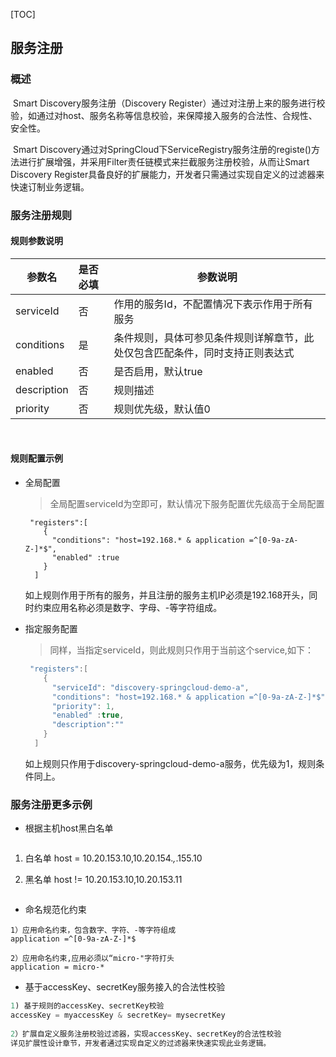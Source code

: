 ﻿[TOC]

## 服务注册

### 概述

​        Smart Discovery服务注册（Discovery Register）通过对注册上来的服务进行校验，如通过对host、服务名称等信息校验，来保障接入服务的合法性、合规性、安全性。

​       Smart Discovery通过对SpringCloud下ServiceRegistry服务注册的registe()方法进行扩展增强，并采用Filter责任链模式来拦截服务注册校验，从而让Smart Discovery Register具备良好的扩展能力，开发者只需通过实现自定义的过滤器来快速订制业务逻辑。

### 服务注册规则

#### 规则参数说明

| 参数名      | 是否必填 | 参数说明                                                     |
| ----------- | :------- | ------------------------------------------------------------ |
| serviceId   | 否       | 作用的服务Id，不配置情况下表示作用于所有服务                 |
| conditions  | 是       | 条件规则，具体可参见条件规则详解章节，此处仅包含匹配条件，同时支持正则表达式 |
| enabled     | 否       | 是否启用，默认true                                           |
| description | 否       | 规则描述                                                     |
| priority    | 否       | 规则优先级，默认值0                                          |

​                

#### 规则配置示例

- 全局配置

  > 全局配置serviceId为空即可，默认情况下服务配置优先级高于全局配置

  ```
   "registers":[
      {
        "conditions": "host=192.168.* & application =^[0-9a-zA-Z-]*$",
        "enabled" :true
      }
    ]
  ```

  如上规则作用于所有的服务，并且注册的服务主机IP必须是192.168开头，同时约束应用名称必须是数字、字母、-等字符组成。

- 指定服务配置

  > 同样，当指定serviceId，则此规则只作用于当前这个service,如下：

  ```java
   "registers":[
      {
        "serviceId": "discovery-springcloud-demo-a",
        "conditions": "host=192.168.* & application =^[0-9a-zA-Z-]*$",
        "priority": 1,
        "enabled" :true,
        "description":""
      }
    ]
  ```

  如上规则只作用于discovery-springcloud-demo-a服务，优先级为1，规则条件同上。

  

### 服务注册更多示例

- 根据主机host黑白名单

   ```
1) 白名单
host = 10.20.153.10,10.20.154.*,*.155.10

2) 黑名单
host != 10.20.153.10,10.20.153.11 
   ```

- 命名规范化约束

 ```
1）应用命名约束，包含数字、字符、-等字符组成
application =^[0-9a-zA-Z-]*$

2）应用命名约束,应用必须以“micro-"字符打头
application = micro-*
 ```

- 基于accessKey、secretKey服务接入的合法性校验

```java
1) 基于规则的accessKey、secretKey校验
accessKey = myaccessKey & secretKey= mysecretKey
   
2）扩展自定义服务注册校验过滤器，实现accessKey、secretKey的合法性校验
详见扩展性设计章节，开发者通过实现自定义的过滤器来快速实现此业务逻辑。
   
```



